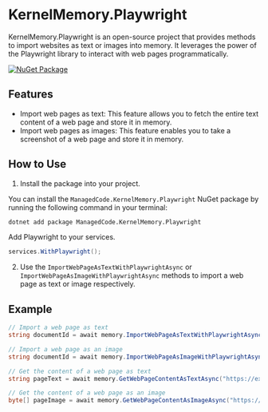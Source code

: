 # KernelMemory.Playwright

KernelMemory.Playwright is an open-source project that provides methods to import websites as text or images into memory. It leverages the power of the Playwright library to interact with web pages programmatically.

[![NuGet Package](https://img.shields.io/nuget/v/ManagedCode.KernelMemory.Playwright.svg)](https://www.nuget.org/packages/ManagedCode.KernelMemory.Playwright)

## Features

- Import web pages as text: This feature allows you to fetch the entire text content of a web page and store it in memory.
- Import web pages as images: This feature enables you to take a screenshot of a web page and store it in memory.

## How to Use



1. Install the package into your project.

You can install the `ManagedCode.KernelMemory.Playwright` NuGet package by running the following command in your terminal:

```bash
dotnet add package ManagedCode.KernelMemory.Playwright
```

Add Playwright to your services. 
```csharp
services.WithPlaywright();
```

2. Use the `ImportWebPageAsTextWithPlaywrightAsync` or `ImportWebPageAsImageWithPlaywrightAsync` methods to import a web page as text or image respectively.

## Example

```csharp
// Import a web page as text
string documentId = await memory.ImportWebPageAsTextWithPlaywrightAsync("https://example.com");

// Import a web page as an image
string documentId = await memory.ImportWebPageAsImageWithPlaywrightAsync("https://example.com");

// Get the content of a web page as text
string pageText = await memory.GetWebPageContentAsTextAsync("https://example.com");

// Get the content of a web page as an image
byte[] pageImage = await memory.GetWebPageContentAsImageAsync("https://example.com");
```
